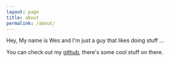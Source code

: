 ```yaml
---
layout: page
title: about
permalink: /about/
---
```


Hey, My name is Wes and I'm just a guy that likes doing stuff ...

You can check out my [github](https://github.com/wzsun), there's some cool stuff on there.
